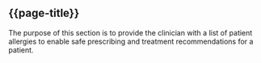 ## {{page-title}}

The purpose of this section is to provide the clinician with a list of patient allergies to enable safe prescribing and treatment recommendations for a patient.